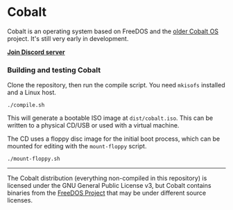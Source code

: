 # Cobalt

Cobalt is an operating system based on FreeDOS and the [older Cobalt OS](https://github.com/Cobalt-OS/Cobalt) project. It's still very early in development.

**[Join Discord server](https://discord.gg/59wfy5cNHw)**

### Building and testing Cobalt

Clone the repository, then run the compile script. You need `mkisofs` installed and a Linux host.
```
./compile.sh
```
This will generate a bootable ISO image at `dist/cobalt.iso`. This can be written to a physical CD/USB or used with a virtual machine.

The CD uses a floppy disc image for the initial boot process, which can be mounted for editing with the `mount-floppy` script.
```
./mount-floppy.sh
```

---

The Cobalt distribution (everything non-compiled in this repository) is licensed under the GNU General Public License v3, but Cobalt contains binaries from the [FreeDOS Project](https://www.ibiblio.org/pub/micro/pc-stuff/freedos/files/repositories/1.3/pkg-html/index.html) that may be under different source licenses.
